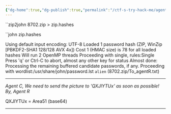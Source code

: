 ```yaml
---
{"dg-home":true,"dg-publish":true,"permalink":"/ctf-s-try-hack-me/agent-sudo-finish/5-zip/","tags":"gardenEntry","dgHomeLink":true,"dgPassFrontmatter":true}
---
```



``zip2john 8702.zip > zip.hashes 

``john zip.hashes

Using default input encoding: UTF-8
Loaded 1 password hash (ZIP, WinZip [PBKDF2-SHA1 128/128 AVX 4x])
Cost 1 (HMAC size) is 78 for all loaded hashes
Will run 2 OpenMP threads
Proceeding with single, rules:Single
Press 'q' or Ctrl-C to abort, almost any other key for status
Almost done: Processing the remaining buffered candidate passwords, if any.
Proceeding with wordlist:/usr/share/john/password.lst
``alien``            (8702.zip/To_agentR.txt)

__________________________
*Agent C,
We need to send the picture to 'QXJlYTUx' as soon as possible!
By,
Agent R*

QXJlYTUx = Area51 (base64)
_________________________________________

